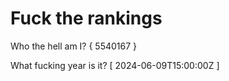 # Fuck the rankings

Who the hell am I?
{ 5540167 }

What fucking year is it?
[ 2024-06-09T15:00:00Z ]
